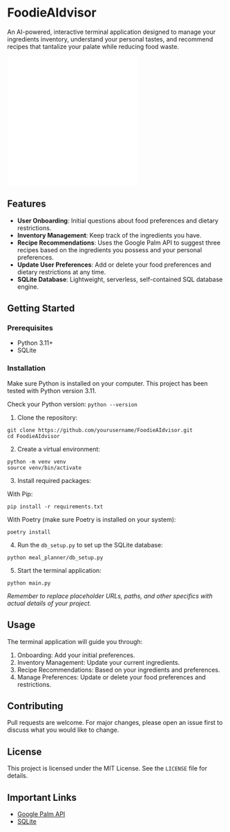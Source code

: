 # FoodieAIdvisor

An AI-powered, interactive terminal application designed to manage your ingredients inventory, understand your personal tastes, and recommend recipes that tantalize your palate while reducing food waste.

![Workshop steps if you are following along.](WORKSHOP.md)
![Definitions for terms used in, and related to, this project.](DEFINITIONS.md)

## Features

- **User Onboarding**: Initial questions about food preferences and dietary restrictions.
- **Inventory Management**: Keep track of the ingredients you have.
- **Recipe Recommendations**: Uses the Google Palm API to suggest three recipes based on the ingredients you possess and your personal preferences.
- **Update User Preferences**: Add or delete your food preferences and dietary restrictions at any time.
- **SQLite Database**: Lightweight, serverless, self-contained SQL database engine.

## Getting Started

### Prerequisites

- Python 3.11+
- SQLite

### Installation

Make sure Python is installed on your computer. This project has been tested with Python version 3.11.

Check your Python version:
`python --version`

1. Clone the repository:

```
git clone https://github.com/yourusername/FoodieAIdvisor.git
cd FoodieAIdvisor
```

2. Create a virtual environment:

```
python -m venv venv
source venv/bin/activate
```

3. Install required packages:

With Pip:
```
pip install -r requirements.txt
```

With Poetry (make sure Poetry is installed on your system):
```
poetry install
```

4. Run the `db_setup.py` to set up the SQLite database:

```
python meal_planner/db_setup.py
```

5. Start the terminal application:

```
python main.py
```

*Remember to replace placeholder URLs, paths, and other specifics with actual details of your project.*

## Usage

The terminal application will guide you through:

1. Onboarding: Add your initial preferences.
2. Inventory Management: Update your current ingredients.
3. Recipe Recommendations: Based on your ingredients and preferences.
4. Manage Preferences: Update or delete your food preferences and restrictions.

## Contributing

Pull requests are welcome. For major changes, please open an issue first to discuss what you would like to change.

## License

This project is licensed under the MIT License. See the `LICENSE` file for details.

## Important Links

- [Google Palm API](https://developers.google.com/products)
- [SQLite](https://www.sqlite.org/index.html)
